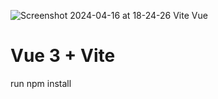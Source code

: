 
![Screenshot 2024-04-16 at 18-24-26 Vite Vue](https://github.com/jchinwor/Todos/assets/90245242/53c83d5c-8aab-453e-8bae-fbdb7f6aa1e9)

# Vue 3 + Vite

run npm install

